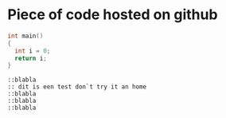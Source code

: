 # Piece of code hosted on github

```cpp
int main()
{
  int i = 0;
  return i;
}
```

```batch
::blabla
:: dit is een test don`t try it an home
::blabla
::blabla
::blabla

```
